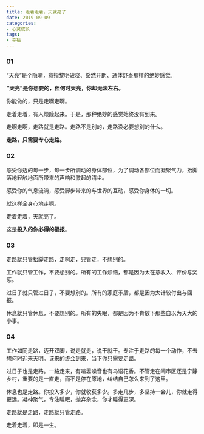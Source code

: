 ```yaml
---
title: 走着走着，天就亮了
date: 2019-09-09
categories:
- 心灵成长
tags:
- 幸福
---
```

### 01 ###

“天亮”是个隐喻，意指黎明破晓、豁然开朗、通体舒泰那样的绝妙感觉。

**“天亮”是你想要的，但何时天亮，你却无法左右。**

你能做的，只是走啊走啊。

走着走着，有人烦躁起来。于是，那种绝妙的感觉始终没有到来。

走啊走啊，走路就是走路。走路不是别的，走路没必要想别的什么。

**走路，只需要专心走路。**

###  02 ###

感受你迈的每一步，每一步所调动的身体部位，为了调动各部位而凝聚气力，抬脚落地轻触地面所带来的声响和激起的清尘。

感受你的气息流淌，感受脚步带来的与世界的互动，感受你身体的一切。

就这样全身心地走啊。

走着走着，天就亮了。

这是**投入的你必得的福报**。

### 03 ###

走路就只管抬脚走路，走啊走，只管走，不想别的。

工作就只管工作，不要想别的。所有的工作烦恼，都是因为太在意收入、评价与奖惩。

过日子就只管过日子，不要想别的。所有的家庭矛盾，都是因为太计较付出与回报。

休息就只管休息，不要想别的。所有的失眠，都是因为不肯放下那些自以为天大的小事。

### 04 ###

工作如同走路，迈开双脚，说走就走，说干就干。专注于走路的每一个动作，不去想何时迎来天明。该来的终会到来，当下你只需要走路。

过日子也是走路。一路走来，有喧嚣噪音也有鸟语花香。不管走在闹市区还是宁静乡村，重要的是一直走，而不是停在原地，纠结自己怎么来到了这里。

休息也是走路。你投入多少，你就收获多少。多走几步，多坚持一会儿，你就走得更远。凝神聚气，专注睡眠，抛弃杂念，你才睡得更深。

走路就是走路，走路就只管走路。

走着走着，即是一生。
